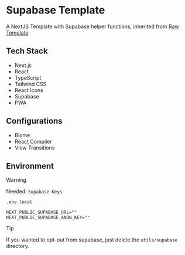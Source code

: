 # Supabase Template
A NextJS Template with Supabase helper functions, inherited from [Raw Template](https://github.com/templatable/raw)

## Tech Stack
- Next.js
- React
- TypeScript
- Tailwind CSS
- React Icons
- Supabase
- PWA

## Configurations
- Biome
- React Compiler
- View Transitions

## Environment 

> [!WARNING]
> Needed: `Supabase Keys`

`.env.local`
```
NEXT_PUBLIC_SUPABASE_URL=""
NEXT_PUBLIC_SUPABASE_ANON_KEY=""
```

> [!TIP]
> If you wanted to opt-out from supabase, just delete the `utils/supabase` directory.